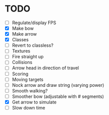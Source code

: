 # TODO
- [ ] Regulate/display FPS
- [x] Make bow
- [x] Make arrow
- [x] Classes
- [ ] Revert to classless?
- [ ] Textures
- [ ] Fire straight up
- [ ] Collisions
- [ ] Arrow head in direction of travel
- [ ] Scoring
- [ ] Moving targets
- [ ] Nock arrow and draw string (varying power)
- [ ] Smooth walking?
- [ ] Smoother bow (adjustable with # segments)
- [x] Get arrow to simulate
- [ ] Slow down time

